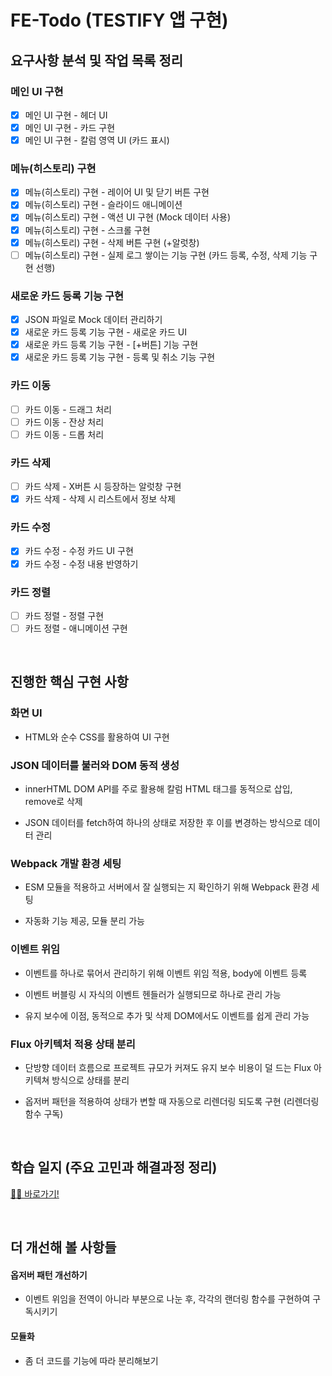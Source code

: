 # FE-Todo (TESTIFY 앱 구현)

## 요구사항 분석 및 작업 목록 정리

### 메인 UI 구현

- [x] 메인 UI 구현 - 헤더 UI
- [x] 메인 UI 구현 - 카드 구현
- [x] 메인 UI 구현 - 칼럼 영역 UI (카드 표시)

### 메뉴(히스토리) 구현

- [x] 메뉴(히스토리) 구현 - 레이어 UI 및 닫기 버튼 구현
- [x] 메뉴(히스토리) 구현 - 슬라이드 애니메이션
- [x] 메뉴(히스토리) 구현 - 액션 UI 구현 (Mock 데이터 사용)
- [x] 메뉴(히스토리) 구현 - 스크롤 구현
- [x] 메뉴(히스토리) 구현 - 삭제 버튼 구현 (+알럿창)
- [ ] 메뉴(히스토리) 구현 - 실제 로그 쌓이는 기능 구현 (카드 등록, 수정, 삭제 기능 구현 선행)

### 새로운 카드 등록 기능 구현

- [x] JSON 파일로 Mock 데이터 관리하기
- [x] 새로운 카드 등록 기능 구현 - 새로운 카드 UI
- [x] 새로운 카드 등록 기능 구현 - [+버튼] 기능 구현
- [x] 새로운 카드 등록 기능 구현 - 등록 및 취소 기능 구현

### 카드 이동

- [ ] 카드 이동 - 드래그 처리
- [ ] 카드 이동 - 잔상 처리
- [ ] 카드 이동 - 드롭 처리

### 카드 삭제

- [ ] 카드 삭제 - X버튼 시 등장하는 알럿창 구현
- [x] 카드 삭제 - 삭제 시 리스트에서 정보 삭제
<!-- - [ ] 카드 삭제 - -->

### 카드 수정

- [x] 카드 수정 - 수정 카드 UI 구현
- [x] 카드 수정 - 수정 내용 반영하기
<!-- - [ ] 카드 수정 - -->

### 카드 정렬

- [ ] 카드 정렬 - 정렬 구현
- [ ] 카드 정렬 - 애니메이션 구현
<!-- - [ ] 카드 정렬 - -->

<!--

### 칼럼 수정

- [ ] 칼럼 수정 -
- [ ] 칼럼 수정 -
- [ ] 칼럼 수정 -
- [ ] 칼럼 수정 -
- [ ] 칼럼 수정 - -->

<br/>

## 진행한 핵심 구현 사항

### 화면 UI

- HTML와 순수 CSS를 활용하여 UI 구현

### JSON 데이터를 불러와 DOM 동적 생성

- innerHTML DOM API를 주로 활용해 칼럼 HTML 태그를 동적으로 삽입, remove로 삭제

- JSON 데이터를 fetch하여 하나의 상태로 저장한 후 이를 변경하는 방식으로 데이터 관리

### Webpack 개발 환경 세팅

- ESM 모듈을 적용하고 서버에서 잘 실행되는 지 확인하기 위해 Webpack 환경 세팅

- 자동화 기능 제공, 모듈 분리 가능

### 이벤트 위임

- 이벤트를 하나로 묶어서 관리하기 위해 이벤트 위임 적용, body에 이벤트 등록

- 이벤트 버블링 시 자식의 이벤트 헨들러가 실행되므로 하나로 관리 가능

- 유지 보수에 이점, 동적으로 추가 및 삭제 DOM에서도 이벤트를 쉽게 관리 가능

### Flux 아키텍처 적용 상태 분리

- 단방향 데이터 흐름으로 프로젝트 규모가 커져도 유지 보수 비용이 덜 드는 Flux 아키텍쳐 방식으로 상태를 분리

- 옵저버 패턴을 적용하여 상태가 변할 때 자동으로 리렌더링 되도록 구현 (리렌더링 함수 구독)

<br/>

## 학습 일지 (주요 고민과 해결과정 정리)

<a href="https://github.com/SangYoonLee1231/FE-Todo/wiki/%ED%95%99%EC%8A%B5-%EC%9D%BC%EC%A7%80-(%EA%B3%A0%EB%AF%BC%EA%B3%BC-%ED%95%B4%EA%B2%B0)">✍🏻 바로가기!</a>

<br/>

## 더 개선해 볼 사항들

#### 옵저버 패턴 개선하기

- 이벤트 위임을 전역이 아니라 부분으로 나눈 후, 각각의 랜더링 함수를 구현하여 구독시키기

#### 모듈화

- 좀 더 코드를 기능에 따라 분리해보기

<br/>
